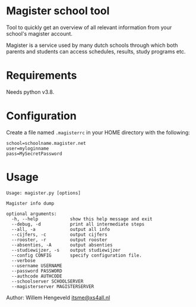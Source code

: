Magister school tool
====================

Tool to quickly get an overview of all relevant information from your school's magister account.

Magister is a service used by many dutch schools through which both parents and students can access
schedules, results, study programs etc.

Requirements
============

Needs python v3.8.

Configuration
=============

Create a file named `.magisterrc` in your HOME directory with the following:

    school=schoolname.magister.net
    user=myloginname
    pass=MySecretPassword


Usage
=====

    Usage: magister.py [options]

    Magister info dump

    optional arguments:
      -h, --help            show this help message and exit
      --debug, -d           print all intermediate steps
      --all, -a             output all info
      --cijfers, -c         output cijfers
      --rooster, -r         output rooster
      --absenties, -A       output absenties
      --studiewijzer, -s    output studiewijzer
      --config CONFIG       specify configuration file.
      --verbose
      --username USERNAME
      --password PASSWORD
      --authcode AUTHCODE
      --schoolserver SCHOOLSERVER
      --magisterserver MAGISTERSERVER


Author: Willem Hengeveld <itsme@xs4all.nl>

